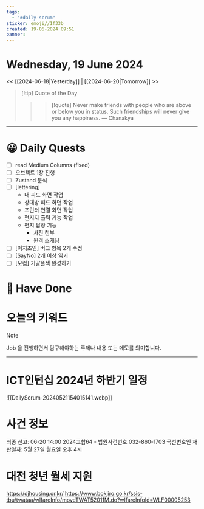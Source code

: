 ```yaml
---
tags:
  - "#daily-scrum"
sticker: emoji//1f33b
created: 19-06-2024 09:51
banner:
---
```

# Wednesday, 19 June 2024
<< [[2024-06-18|Yesterday]] | [[2024-06-20|Tomorrow]] >>

> [!tip] Quote of the Day  
> > > [!quote] Never make friends with people who are above or below you in status. Such friendships will never give you any happiness.
> — Chanakya

---

#  😀 Daily Quests
- [ ] read Medium Columns (fixed)
- [ ] 오브젝트 1장 진행
- [ ] Zustand 분석
- [ ] [lettering]
	* 내 피드 화면 작업
	* 상대방 피드 화면 작업
	* 프린터 연결 화면 작업
	* 편지지 출력 기능 작업
	* 편지 답장 기능
		* 사진 첨부
		* 원격 스캐닝
- [ ] [이지조인] 버그 항목 2개 수정
- [ ] [SayNo] 2개 이상 읽기
- [ ] [모컴] 기말플젝 완성하기

# 🙂 Have Done



# 오늘의 키워드

> [!NOTE]
> Job 을 진행하면서 탐구해야하는 주제나 내용 또는 메모를 의미합니다.


---
# ICT인턴십 2024년 하반기 일정
![[DailyScrum-20240521154015141.webp]]

# 사건 정보
최종 선고: 06-20 14:00
2024고합64 - 법원사건번호
032-860-1703
국선변호인
재판일자: 5월 27일 월요일 오후 4시

# 대전 청년 월세 지원
https://djhousing.or.kr/
https://www.bokjiro.go.kr/ssis-tbu/twataa/wlfareInfo/moveTWAT52011M.do?wlfareInfoId=WLF00005253